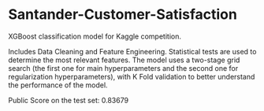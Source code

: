 # Santander-Customer-Satisfaction
XGBoost classification model for Kaggle competition.

Includes Data Cleaning and Feature Engineering.
Statistical tests are used to determine the most relevant features.
The model uses a two-stage grid search (the first one for main hyperparameters and the second one for regularization hyperparameters), with K Fold validation to better understand the performance of the model.

Public Score on the test set: 0.83679
